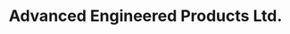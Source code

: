 ---
title: "Advanced Engineered Products Ltd."
url: /calgary/advanced-engineered-products-ltd/
shop: car repair
---